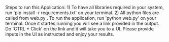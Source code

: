 Steps to run this Application:
    1) To have all libraries required in your system, run 'pip install -r requirements.txt' on your terminal.
    2) All python files are called from web.py . To run the application, run 'python web.py' on your terminal. 
      Once it startes running you will see a link provided in the output. Do 'CTRL + Click' on the link and it 
      will take you to a UI. Please provide inputs in the UI as instructed and enjoy your results.
